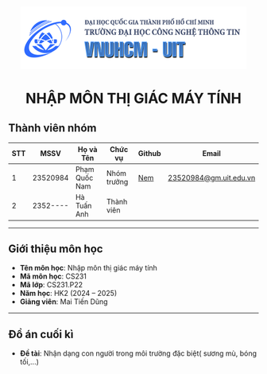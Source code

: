    
 <p align="center">
  <a href="https://www.uit.edu.vn/" title="Trường Đại học Công nghệ Thông tin" style="border: none;">
    <img src="./assets/img1.png" alt="Trường Đại học Công nghệ Thông tin | University of Information Technology">
  </a>
</p>

<h1 align="center"><b>NHẬP MÔN THỊ GIÁC MÁY TÍNH</b></h1>


## Thành viên nhóm

| STT | MSSV     | Họ và Tên          | Chức vụ      | Github                | Email                         |
|-----|----------|-------------------|--------------|----------------------|------------------------------|
| 1   | 23520984 | Phạm Quốc Nam     | Nhóm trưởng  | [Nem](https://github.com/PhamQuocNam) | 23520984@gm.uit.edu.vn |
| 2   | 2352---- | Hà Tuấn Anh       | Thành viên   |  |  |
---

## Giới thiệu môn học

- **Tên môn học**: Nhập môn thị giác máy tính 
- **Mã môn học**: CS231  
- **Mã lớp**: CS231.P22
- **Năm học**: HK2 (2024 – 2025)  
- **Giảng viên**: Mai Tiến Dũng

---

## Đồ án cuối kì

- **Đề tài**: Nhận dạng con người trong môi trường đặc biệt( sương mù, bóng tối,...)
